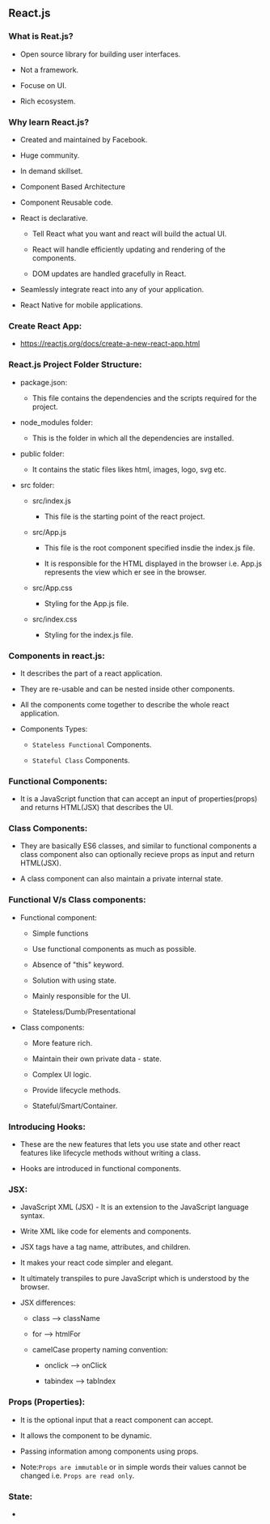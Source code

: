 ## React.js
### What is Reat.js?

- Open source library for building user interfaces.

- Not a framework.

- Focuse on UI.

- Rich ecosystem.
### Why learn React.js?

- Created and maintained by Facebook.

- Huge community.

- In demand skillset.

- Component Based Architecture

- Component Reusable code.

- React is declarative.

    - Tell React what you want and react will build the actual UI.

    - React will handle efficiently updating and rendering of the components.

    - DOM updates are handled gracefully in React.

- Seamlessly integrate react into any of your application.

- React Native for mobile applications.
### Create React App:

- https://reactjs.org/docs/create-a-new-react-app.html
### React.js Project Folder Structure:

- package.json:

    - This file contains the dependencies and the scripts required for the project.

- node_modules folder:

    - This is the folder in which all the dependencies are installed.

- public folder:

    - It contains the static files likes html, images, logo, svg etc.

- src folder:

    - src/index.js

        - This file is the starting point of the react project.
    
    - src/App.js

        - This file is the root component specified insdie the index.js file.

        - It is responsible for the HTML displayed in the browser i.e. App.js represents the view which er see in the browser.

    - src/App.css

        - Styling for the App.js file.

    - src/index.css

        - Styling for the index.js file.
### Components in react.js:

- It describes the part of a react application.

- They are re-usable and can be nested inside other components.

- All the components come together to describe the whole react application.

- Components Types:

    - ```Stateless Functional``` Components.

    - ```Stateful Class``` Components.
### Functional Components:

- It is a JavaScript function that can accept an input of properties(props) and returns HTML(JSX) that describes the UI.
### Class Components:

- They are basically ES6 classes, and similar to functional components a class component also can optionally recieve props as input and return HTML(JSX).

- A class component can also maintain a private internal state.

### Functional V/s Class components:

- Functional component:

    - Simple functions

    - Use functional components as much as possible.

    - Absence of "this" keyword.

    - Solution with using state.

    - Mainly responsible for the UI.

    - Stateless/Dumb/Presentational

- Class components:

    - More feature rich.

    - Maintain their own private data - state.

    - Complex UI logic.

    - Provide lifecycle methods.

    - Stateful/Smart/Container.
### Introducing Hooks:

- These are the new features that lets you use state and other react features like lifecycle methods without writing a class.

- Hooks are introduced in functional components.

### JSX:

- JavaScript XML (JSX) - It is an extension to the JavaScript language syntax.

- Write XML like code for elements and components.

- JSX tags have a tag name, attributes, and children.

- It makes your react code simpler and elegant.

- It ultimately transpiles to pure JavaScript which is understood by the browser.

- JSX differences:

    - class --> className

    - for --> htmlFor

    - camelCase property naming convention:

        - onclick --> onClick

        - tabindex --> tabIndex

### Props (Properties): 

- It is the optional input that a react component can accept.

- It allows the component to be dynamic.

- Passing information among components using props.

- Note:```Props are immutable``` or in simple words their values cannot be changed i.e. ```Props are read only```.

### State:

- 

    

